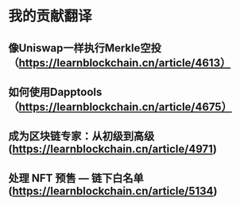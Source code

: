 # 我的贡献翻译

## 像Uniswap一样执行Merkle空投（https://learnblockchain.cn/article/4613）

## 如何使用Dapptools（https://learnblockchain.cn/article/4675）

## 成为区块链专家：从初级到高级(https://learnblockchain.cn/article/4971)

## 处理 NFT 预售 — 链下白名单(https://learnblockchain.cn/article/5134)
